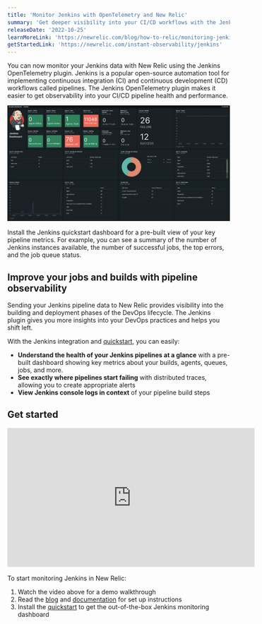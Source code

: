```yaml
---
title: 'Monitor Jenkins with OpenTelemetry and New Relic'
summary: 'Get deeper visibility into your CI/CD workflows with the Jenkins integration and quickstart'
releaseDate: '2022-10-25'
learnMoreLink: 'https://newrelic.com/blog/how-to-relic/monitoring-jenkins-pipelines' 
getStartedLink: 'https://newrelic.com/instant-observability/jenkins'
---
```


You can now monitor your Jenkins data with New Relic using the Jenkins OpenTelemetry plugin. Jenkins is a popular open-source automation tool for implementing continuous integration (CI) and continuous development (CD) workflows called pipelines. The Jenkins OpenTelemetry plugin makes it easier to get observability into your CI/CD pipeline health and performance. 

![Screenshot showing sample Jenkins dashboard in New Relic](./images/whatsnew_jenkins_io_dashboard.png "Screenshot showing sample Jenkins dashboard in New Relic")
<figcaption>Install the Jenkins quickstart dashboard for a pre-built view of your key pipeline metrics. For example, you can see a summary of the number of Jenkins instances available, the number of successful jobs, the top errors, and the job queue status.</figcaption>

## Improve your jobs and builds with pipeline observability
Sending your Jenkins pipeline data to New Relic provides visibility into the building and deployment phases of the DevOps lifecycle. The Jenkins plugin gives you more insights into your DevOps practices and helps you shift left.

With the Jenkins integration and [quickstart](https://newrelic.com/instant-observability/jenkins), you can easily:
- **Understand the health of your Jenkins pipelines at a glance** with a pre-built dashboard showing key metrics about your builds, agents, queues, jobs, and more.
- **See exactly where pipelines start failing** with distributed traces, allowing you to create appropriate alerts 
- **View Jenkins console logs in context** of your pipeline build steps

## Get started
<iframe width="560" height="315" src="https://www.youtube.com/watch?v=ZCF75LTtdz0" title="YouTube video player" frameborder="0" allow="accelerometer; autoplay; clipboard-write; encrypted-media; gyroscope; picture-in-picture" allowfullscreen></iframe>

To start monitoring Jenkins in New Relic:
1.  Watch the video above for a demo walkthrough
2.  Read the [blog](https://newrelic.com/blog/how-to-relic/monitoring-jenkins-pipelines) and [documentation](https://docs.newrelic.com/docs/more-integrations/open-source-telemetry-integrations/opentelemetry/jenkins/monitoring-jenkins-ot) for set up instructions
3.  Install the [quickstart](https://newrelic.com/instant-observability/jenkins) to get the out-of-the-box Jenkins monitoring dashboard
